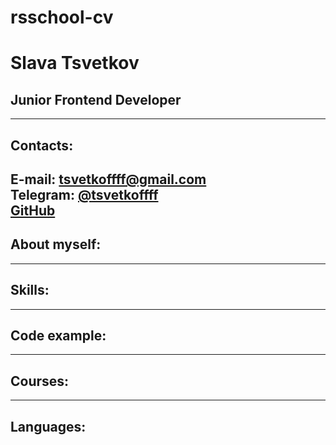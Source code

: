 # rsschool-cv
# Slava Tsvetkov
## Junior Frontend Developer
---
## Contacts:
**E-mail:** tsvetkoffff@gmail.com\
**Telegram:** [@tsvetkoffff](https://t.me/tsvetkoffff)\
[**GitHub**](https://github.com/Tsvetkoffff)
---
## About myself:

---
## Skills:

---
## Code example:

---
## Courses:

---
## Languages:

